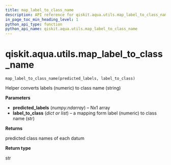 ```yaml
---
title: map_label_to_class_name
description: API reference for qiskit.aqua.utils.map_label_to_class_name
in_page_toc_min_heading_level: 1
python_api_type: function
python_api_name: qiskit.aqua.utils.map_label_to_class_name
---
```


<span id="qiskit-aqua-utils-map-label-to-class-name" />

# qiskit.aqua.utils.map\_label\_to\_class\_name

<span id="qiskit.aqua.utils.map_label_to_class_name" />

`map_label_to_class_name(predicted_labels, label_to_class)`

Helper converts labels (numeric) to class name (string)

**Parameters**

*   **predicted\_labels** (*numpy.ndarray*) – Nx1 array
*   **label\_to\_class** (*dict or list*) – a mapping form label (numeric) to class name (str)

**Returns**

predicted class names of each datum

**Return type**

str

